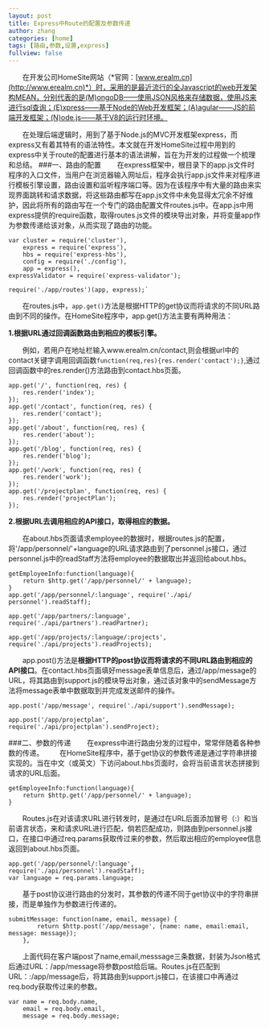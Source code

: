```yaml
---
layout: post
title: Express中Route的配置及参数传递
author: zhang
categories: [home]
tags: [路由,参数,设置,express]
fullview: false
---
```


　　在开发公司HomeSite网站（*官网：[www.erealm.cn](http://www.erealm.cn)*）时，采用的是最近流行的全Javascript的web开发架构MEAN，分别代表的是(M)ongoDB——使用JSON风格来存储数据，使用JS来进行sql查询；(E)xpress——基于Node的Web开发框架；(A)agular——JS的前端开发框架；(N)ode.js——基于V8的运行时环境。
    
　　在处理后端逻辑时，用到了基于Node.js的MVC开发框架express，而express又有着其特有的语法特性。本文就在开发HomeSite过程中用到的express中关于route的配置进行基本的语法讲解，旨在为开发的过程做一个梳理和总结。
###一、路由的配置
　　在express框架中，根目录下的app.js文件时程序的入口文件，当用户在浏览器输入网址后，程序会执行app.js文件来对程序进行模板引擎设置，路由设置和监听程序端口等。因为在该程序中有大量的路由来实现界面跳转和请求数据，将这些路由都写在app.js文件中未免显得太冗余不好维护，因此将所有的路由写在一个专门的路由配置文件routes.js中。在app.js中用express提供的require函数，取得routes.js文件的模块导出对象，并将变量app作为参数传递给该对象，从而实现了路由的功能。
　　

    var cluster = require('cluster'),
        express = require('express'),
        hbs = require('express-hbs'),
        config = require('./config'),
        app = express(),
    expressValidator = require('express-validator');

    require('./app/routes')(app, express);`


　　在routes.js中，`app.get()`方法是根据HTTP的get协议而将请求的不同URL路由到不同的操作。在HomeSite程序中，app.get()方法主要有两种用法：

**1.根据URL通过回调函数路由到相应的模板引擎。**

　　例如，若用户在地址栏输入www.erealm.cn/contact,则会根据url中的contact关键字调用回调函数`function(req,res){res.render('contact');}`,通过回调函数中的res.render()方法路由到contact.hbs页面。

    app.get('/', function(req, res) {
        res.render('index');
    });
    app.get('/contact', function(req, res) {
        res.render('contact');
    });
    app.get('/about', function(req, res) {
        res.render('about');
    });
    app.get('/blog', function(req, res) {
        res.render('blog');
    });
    app.get('/work', function(req, res) {
        res.render('work');
    });
    app.get('/projectplan', function(req, res) {
        res.render('projectPlan');
    });

**2.根据URL去调用相应的API接口，取得相应的数据。**

　　在about.hbs页面请求employee的数据时，根据routes.js的配置，将'/app/personnel/'+language的URL请求路由到了personnel.js接口，通过personnel.js中的readStaff方法将employee的数据取出并返回给about.hbs。

    getEmployeeInfo:function(language){
        return $http.get('/app/personnel/' + language);
    }
    app.get('/app/personnel/:language', require('./api/    personnel').readStaff);

    app.get('/app/partners/:language', require('./api/partners').readPartner);

    app.get('/app/projects/:language/:projects', require('./api/projects').readProjects);
    
　　app.post()方法是**根据HTTP的post协议而将请求的不同URL路由到相应的API接口**。在contact.hbs页面填好message表单信息后，通过/app/message的URL，将其路由到support.js的模块导出对象，通过该对象中的sendMessage方法将message表单中数据取到并完成发送邮件的操作。

    app.post('/app/message', require('./api/support').sendMessage);

    app.post('/app/projectplan', require('./api/projectplan').sendProject);

###二、参数的传递
　　在express中进行路由分发的过程中，常常伴随着各种参数的传递。
　　在HomeSite程序中，基于get协议的参数传递是通过字符串拼接实现的。当在中文（或英文）下访问about.hbs页面时，会将当前语言状态拼接到请求的URL后面。

    getEmployeeInfo:function(language){
        return $http.get('/app/personnel/' + language);
    }

 　　Routes.js在对该请求URL进行转发时，是通过在URL后面添加冒号（:）和当前语言状态，来和请求URL进行匹配，倘若匹配成功，则路由到personnel.js接口，在接口中通过req.params获取传过来的参数，然后取出相应的employee信息返回到about.hbs页面。

    app.get('/app/personnel/:language', require('./api/personnel').readStaff);
    var language = req.params.language;

　　基于post协议进行路由的分发时，其参数的传递不同于get协议中的字符串拼接，而是单独作为参数进行传递的。

    submitMessage: function(name, email, message) {
            return $http.post('/app/message', {name: name, email:email, message: message});
        },
　　上面代码在客户端post了name,email,messsage三条数据，封装为Json格式后通过URL：/app/message将参数post给后端。Routes.js在匹配到URL：:/app/message后，将其路由到support.js接口，在该接口中再通过req.body获取传过来的参数。
 
    var name = req.body.name,
        email = req.body.email,
        message = req.body.message;

